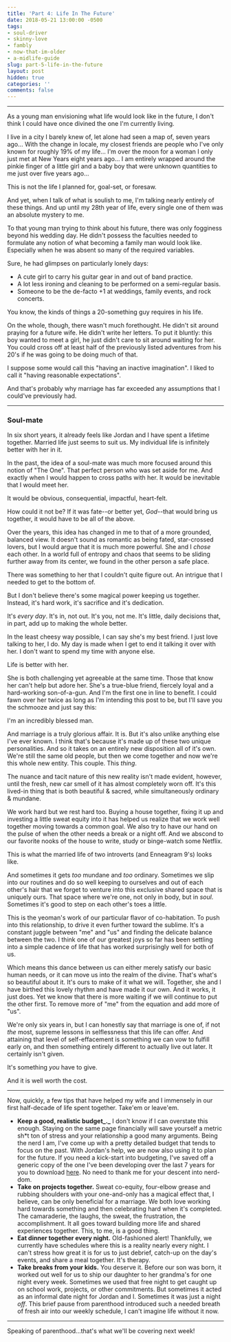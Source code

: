 ```yaml
---
title: 'Part 4: Life In The Future'
date: 2018-05-21 13:00:00 -0500
tags:
- soul-driver
- skinny-love
- fambly
- now-that-im-older
- a-midlife-guide
slug: part-5-life-in-the-future
layout: post
hidden: true
categories: ''
comments: false
---
```

---

As a young man envisioning what life would look like in the future, I don't think I could have once divined the one I'm currently living.

I live in a city I barely knew of, let alone had seen a map of, seven years ago...
With the change in locale, my closest friends are people who I've only known for roughly 19% of my life...
I'm over the moon for a woman I only just met at New Years eight years ago...
I am entirely wrapped around the pinkie finger of a little girl and a baby boy that were unknown quantities to me just over five years ago...

This is not the life I planned for, goal-set, or foresaw.

And yet, when I talk of what is soulish to me, I'm talking nearly entirely of these things. And up until my 28th year of life, every single one of them was an absolute mystery to me.

To that young man trying to think about his future, there was only fogginess beyond his wedding day. He didn't possess the faculties needed to formulate any notion of what becoming a family man would look like. Especially when he was absent so many of the required variables.

Sure, he had glimpses on particularly lonely days:

* A cute girl to carry his guitar gear in and out of band practice.
* A lot less ironing and cleaning to be performed on a semi-regular basis.
* Someone to be the de-facto +1 at weddings, family events, and rock concerts.

You know, the kinds of things a 20-something guy requires in his life.

On the whole, though, there wasn't much forethought. He didn't sit around praying for a future wife. He didn't write her letters. To put it bluntly: this boy wanted to meet a girl, he just didn't care to sit around waiting for her. You could cross off at least half of the previously listed adventures from his 20's if he was going to be doing much of that.

I suppose some would call this "having an inactive imagination". I liked to call it "having reasonable expectations".

And that's probably why marriage has far exceeded any assumptions that I could've previously had.

---

### Soul-mate

In six short years, it already feels like Jordan and I have spent a lifetime together. Married life just seems to suit us. My individual life is infinitely better with her in it.

In the past, the idea of a soul-mate was much more focused around this notion of "The One". That perfect person who was set aside for me. And exactly when I would happen to cross paths with her. It would be inevitable that I would meet her.

It would be obvious,
consequential,
impactful,
heart-felt.

How could it not be? If it was fate--or better yet, _God_--that would bring us together, it would have to be all of the above.

Over the years, this idea has changed in me to that of a more grounded, balanced view. It doesn't sound as romantic as being fated, star-crossed lovers, but I would argue that it is much more powerful. She and I _chose_ each other. In a world full of entropy and chaos that seems to be sliding further away from its center, we found in the other person a safe place.

There was something to her that I couldn't quite figure out. An intrigue that I needed to get to the bottom of.

But I don't believe there's some magical power keeping us together. Instead, it's hard work, it's sacrifice and it's dedication.

It's _every day_.
It's in, not out.
It's you, not me.
It's little, daily decisions that, in part, add up to making the whole better.

In the least cheesy way possible, I can say she's my best friend. I just love talking to her, I do. My day is made when I get to end it talking it over with her. I don't want to spend my time with anyone else.

Life is better with her.

She is both challenging yet agreeable at the same time. Those that know her can't help but adore her. She's a true-blue friend, fiercely loyal and a hard-working son-of-a-gun. And I'm the first one in line to benefit. I could fawn over her twice as long as I'm intending this post to be, but I'll save you the schmooze and just say this:

I'm an incredibly blessed man.

And marriage is a truly glorious affair. It is. But it's also unlike anything else I've ever known. I think that's because it's made up of these two unique personalities. And so it takes on an entirely new disposition all of it's own. We're still the same old people, but then we come together and now we're this whole new entity. This couple. This _thing_.

The nuance and tacit nature of this new reality isn't made evident, however, until the fresh, new car smell of it has almost completely worn off. It's this lived-in thing that is both beautiful & sacred, while simultaneously ordinary & mundane.

We work hard but we rest hard too. Buying a house together, fixing it up and investing a little sweat equity into it has helped us realize that we work well together moving towards a common goal. We also try to have our hand on the pulse of when the other needs a break or a night off. And we abscond to our favorite nooks of the house to write, study or binge-watch some Netflix.

This is what the married life of two introverts (and Enneagram 9's) looks like.

And sometimes it gets _too_ mundane and _too_ ordinary. Sometimes we slip into our routines and do so well keeping to ourselves and out of each other's hair that we forget to venture into this exclusive shared space that is uniquely ours. That space where we're one, not only in body, but in _soul_. Sometimes it's good to step on each other's toes a little.

This is the yeoman's work of our particular flavor of co-habitation. To push into this relationship, to drive it even further toward the sublime. It's a constant juggle between "me" and "us" and finding the delicate balance between the two. I think one of our greatest joys so far has been settling into a simple cadence of life that has worked surprisingly well for both of us.

Which means this dance between us can either merely satisfy our basic human needs, or it can move us into the realm of the divine. That's what's so beautiful about it. It's ours to make of it what we will. Together, she and I have birthed this lovely rhythm and have made it our own. And it works, it just does. Yet we know that there is more waiting if we will continue to put the other first. To remove more of "me" from the equation and add more of "us".

We're only six years in, but I can honestly say that marriage is one of, if not _the_ most, supreme lessons in selflessness that this life can offer. And attaining that level of self-effacement is something we can vow to fulfill early on, and then something entirely different to actually live out later. It certainly isn't given.

It's something _you_ have to give.

And it is well worth the cost.

---

Now, quickly, a few tips that have helped my wife and I immensely in our first half-decade of life spent together. Take'em or leave'em.

* **Keep a good, realistic budget_._** I don't know if I can overstate this enough. Staying on the same page financially will save yourself a metric sh\*t ton of stress and your relationship a good many arguments. Being the nerd I am, I've come up with a pretty detailed budget that tends to focus on the past. With Jordan's help, we are now also using it to plan for the future. If you need a kick-start into budgeting, I've saved off a generic copy of the one I've been developing over the last 7 years for you to download <a href="https://docs.google.com/spreadsheets/d/12B74YTcWFOQi86b3kTFKCywwkbxw9fh2rZQSao5YAKQ/edit?usp=sharing" target="_blank">here</a>. No need to thank me for your descent into nerd-dom.
* **Take on projects together.** Sweat co-equity, four-elbow grease and rubbing shoulders with your one-and-only has a magical effect that, I believe, can be only beneficial for a marriage. We both love working hard towards something and then celebrating hard when it's completed. The camaraderie, the laughs, the sweat, the frustration, the accomplishment. It all goes toward building more life and shared experiences together. This, to me, is a good thing.
* **Eat dinner together every night.** Old-fashioned alert! Thankfully, we currently have schedules where this is a reality nearly every night. I can't stress how great it is for us to just debrief, catch-up on the day's events, and share a meal together. It's therapy.
* **Take breaks from your kids.** You deserve it. Before our son was born, it worked out well for us to ship our daughter to her grandma's for one night every week. Sometimes we used that free night to get caught up on school work, projects, or other commitments. But sometimes it acted as an informal date night for Jordan and I. Sometimes it was just a night _off_. This brief pause from parenthood introduced such a needed breath of fresh air into our weekly schedule, I can't imagine life without it now.

---

Speaking of parenthood...that's what we'll be covering next week!